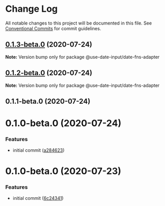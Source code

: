 # Change Log

All notable changes to this project will be documented in this file.
See [Conventional Commits](https://conventionalcommits.org) for commit guidelines.

## [0.1.3-beta.0](https://github.com/mark-tate/use-date-input/compare/@use-date-input/date-fns-adapter@0.1.2-beta.0...@use-date-input/date-fns-adapter@0.1.3-beta.0) (2020-07-24)

**Note:** Version bump only for package @use-date-input/date-fns-adapter





## [0.1.2-beta.0](https://github.com/mark-tate/use-date-input/compare/@use-date-input/date-fns-adapter@0.1.1-beta.0...@use-date-input/date-fns-adapter@0.1.2-beta.0) (2020-07-24)

**Note:** Version bump only for package @use-date-input/date-fns-adapter





## 0.1.1-beta.0 (2020-07-24)



# 0.1.0-beta.0 (2020-07-24)


### Features

* initial commit ([a284623](https://github.com/mark-tate/use-date-input/commit/a28462354bf58de9f016176fec51ac80d2c2af60))





# 0.1.0-beta.0 (2020-07-23)


### Features

* initial commit ([6c24341](https://github.com/mark-tate/use-date-input/commit/6c24341efc30d33d6248367ee6578831c7a975ad))
